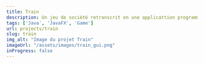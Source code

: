 ```yaml
---
title: Train
description: Un jeu de société retranscrit en une applicattion programmer en java et javaFX.
tags: ['Java', 'JavaFX', 'Game']
url: projects/train
slug: train
img_alt: "Image du projet Train"
imageUrl: "/assets/images/train_gui.png"
inProgress: false
---
```

